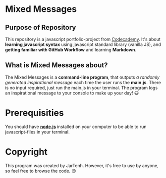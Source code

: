 # Mixed Messages

## Purpose of Repository

This repository is a javascript portfolio-project from [Codecademy](http://codecademy.com). It's about **learning javascript syntax** using javascript standard library (vanilla JS), and **getting familiar with GitHub Workflow** and learning **Markdown**.

## What is Mixed Messages about?

The Mixed Messages is a **command-line program**, that outputs _a randomly generated inspirational message_ each time the user runs the **main.js**. There is no input required, just run the main.js in your terminal. The program logs an inspirational message to your console to make up your day! :smiley:

# Prerequisities

You should have [**node.js**](http:/nodejs.org) installed on your computer to be able to run javascript-files in your terminal.

# Copyright

This program was created by JarTenh. However, it's free to use by anyone, so feel free to browse the code. :blush: